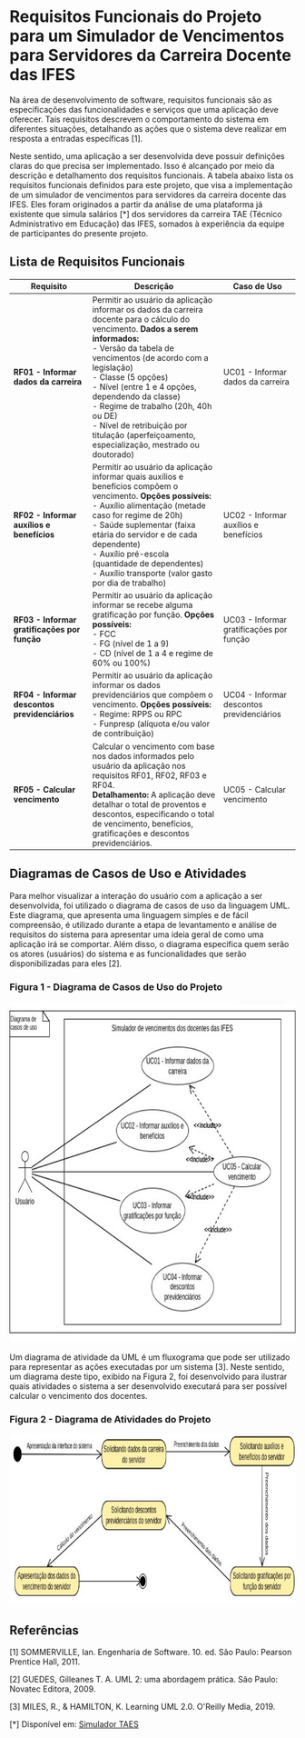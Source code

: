 # Requisitos Funcionais do Projeto para um Simulador de Vencimentos para Servidores da Carreira Docente das IFES

Na área de desenvolvimento de software, requisitos funcionais são as especificações das funcionalidades e serviços que uma aplicação deve oferecer. Tais requisitos descrevem o comportamento do sistema em diferentes situações, detalhando as ações que o sistema deve realizar em resposta a entradas específicas [1].

Neste sentido, uma aplicação a ser desenvolvida deve possuir definições claras do que precisa ser implementado. Isso é alcançado por meio da descrição e detalhamento dos requisitos funcionais. A tabela abaixo lista os requisitos funcionais definidos para este projeto, que visa a implementação de um simulador de vencimentos para servidores da carreira docente das IFES. Eles foram originados a partir da análise de uma plataforma já existente que simula salários [*] dos servidores da carreira TAE (Técnico Administrativo em Educação) das IFES, somados à experiência da equipe de participantes do presente projeto.

## Lista de Requisitos Funcionais

| Requisito | Descrição | Caso de Uso |
|-----------|-----------|-------------|
| **RF01 - Informar dados da carreira** | Permitir ao usuário da aplicação informar os dados da carreira docente para o cálculo do vencimento. **Dados a serem informados:**<br>- Versão da tabela de vencimentos (de acordo com a legislação)<br>- Classe (5 opções)<br>- Nível (entre 1 e 4 opções, dependendo da classe)<br>- Regime de trabalho (20h, 40h ou DE)<br>- Nível de retribuição por titulação (aperfeiçoamento, especialização, mestrado ou doutorado) | UC01 - Informar dados da carreira |
| **RF02 - Informar auxílios e benefícios** | Permitir ao usuário da aplicação informar quais auxílios e benefícios compõem o vencimento. **Opções possíveis:**<br>- Auxílio alimentação (metade caso for regime de 20h)<br>- Saúde suplementar (faixa etária do servidor e de cada dependente)<br>- Auxílio pré-escola (quantidade de dependentes)<br>- Auxílio transporte (valor gasto por dia de trabalho) | UC02 - Informar auxílios e benefícios |
| **RF03 - Informar gratificações por função** | Permitir ao usuário da aplicação informar se recebe alguma gratificação por função. **Opções possíveis:**<br>- FCC<br>- FG (nível de 1 a 9)<br>- CD (nível de 1 a 4 e regime de 60% ou 100%) | UC03 - Informar gratificações por função |
| **RF04 - Informar descontos previdenciários** | Permitir ao usuário da aplicação informar os dados previdenciários que compõem o vencimento. **Opções possíveis:**<br>- Regime: RPPS ou RPC<br>- Funpresp (alíquota e/ou valor de contribuição) | UC04 - Informar descontos previdenciários |
| **RF05 - Calcular vencimento** | Calcular o vencimento com base nos dados informados pelo usuário da aplicação nos requisitos RF01, RF02, RF03 e RF04.<br>**Detalhamento:** A aplicação deve detalhar o total de proventos e descontos, especificando o total de vencimento, benefícios, gratificações e descontos previdenciários. | UC05 - Calcular vencimento |

## Diagramas de Casos de Uso e Atividades

Para melhor visualizar a interação do usuário com a aplicação a ser desenvolvida, foi utilizado o diagrama de casos de uso da linguagem UML. Este diagrama, que apresenta uma linguagem simples e de fácil compreensão, é utilizado durante a etapa de levantamento e análise de requisitos do sistema para apresentar uma ideia geral de como uma aplicação irá se comportar. Além disso, o diagrama especifica quem serão os atores (usuários) do sistema e as funcionalidades que serão disponibilizadas para eles [2].

### Figura 1 - Diagrama de Casos de Uso do Projeto

<img src="UML_caso_de_uso.jpg" height="600px" >

Um diagrama de atividade da UML é um fluxograma que pode ser utilizado para representar as ações executadas por um sistema [3]. Neste sentido, um diagrama deste tipo, exibido na Figura 2, foi desenvolvido para ilustrar quais atividades o sistema a ser desenvolvido executará para ser possível calcular o vencimento dos docentes.

### Figura 2 - Diagrama de Atividades do Projeto

<img src="UML_atividades.jpg" height="300px" >

## Referências

[1] SOMMERVILLE, Ian. Engenharia de Software. 10. ed. São Paulo: Pearson Prentice Hall, 2011.

[2] GUEDES, Gilleanes T. A. UML 2: uma abordagem prática. São Paulo: Novatec Editora, 2009.

[3] MILES, R., & HAMILTON, K. Learning UML 2.0. O'Reilly Media, 2019.

[*] Disponível em: [Simulador TAES](https://taes.com.br/)

